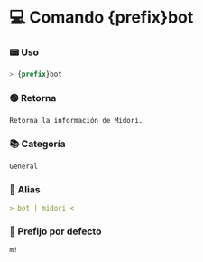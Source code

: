 # 💻 Comando {prefix}bot

### 📟 Uso
```css
> {prefix}bot
```

### 🟢 Retorna
```md
Retorna la información de Midori.
```

### 📚 Categoría
```md
General
```

### 📜 Alias
```md
> bot | midori <
```

### 🤖 Prefijo por defecto
```css
m!
```
